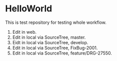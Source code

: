 # HelloWorld
This is test repository for testing whole workflow.
1. Edit in web.
2. Edit in local via SourceTree, master.
3. Eidt in local via SourceTree, develop.
4. Edit in local via SourceTree, FixBug-2001.
5. Edit in local via SourceTree, feature/DRG-27550.
